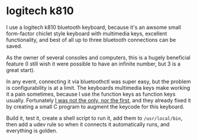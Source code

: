
# logitech k810

I use a logitech k810 bluetooth keyboard, because it's an awsome small form-factor chiclet style keyboard with multimedia keys, excellent functionality, and best of all up to three bluetooth connections can be saved.

As the owner of several consoles and computers, this is a hugely beneficial feature (I still wish it were possible to have an infinite number, but 3 is a great start).

In any event, connecting it via bluetoothctl was super easy, but the problem is configurability is at a limit.  The keyboards multimedia keys make working it a pain sometimes, because I use the function keys as function keys usually.  Fortunately [I was not the only, nor the first](http://www.trial-n-error.de/posts/2012/12/31/logitech-k810-keyboard-configurator/), and they already fixed it by creating a small C program to augment the keycode for this keyboard.

Build it, test it, create a shell script to run it, add them to `/usr/local/bin`, then add a udev rule so when it connects it automatically runs, and everything is golden.
